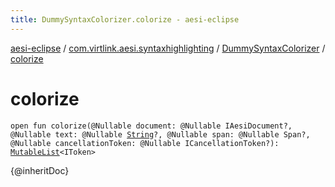 ```yaml
---
title: DummySyntaxColorizer.colorize - aesi-eclipse
---
```


[aesi-eclipse](../../index.html) / [com.virtlink.aesi.syntaxhighlighting](../index.html) / [DummySyntaxColorizer](index.html) / [colorize](.)

# colorize

`open fun colorize(@Nullable document: @Nullable IAesiDocument?, @Nullable text: @Nullable `[`String`](https://kotlinlang.org/api/latest/jvm/stdlib/kotlin/-string/index.html)`?, @Nullable span: @Nullable Span?, @Nullable cancellationToken: @Nullable ICancellationToken?): `[`MutableList`](https://kotlinlang.org/api/latest/jvm/stdlib/kotlin.collections/-mutable-list/index.html)`<IToken>`

{@inheritDoc}


